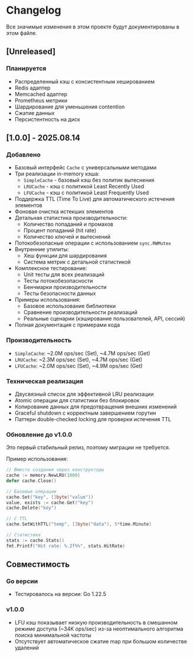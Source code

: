 # Changelog

Все значимые изменения в этом проекте будут документированы в этом файле.

## [Unreleased]

### Планируется
- Распределенный кэш с консистентным хешированием
- Redis адаптер
- Memcached адаптер
- Prometheus метрики
- Шардирование для уменьшения contention
- Сжатие данных
- Персистентность на диск

## [1.0.0] - 2025.08.14

### Добавлено
- Базовый интерфейс `Cache` с универсальными методами
- Три реализации in-memory кэша:
  - `SimpleCache` - базовый кэш без политик вытеснения
  - `LRUCache` - кэш с политикой Least Recently Used
  - `LFUCache` - кэш с политикой Least Frequently Used
- Поддержка TTL (Time To Live) для автоматического истечения элементов
- Фоновая очистка истекших элементов
- Детальная статистика производительности:
  - Количество попаданий и промахов
  - Процент попаданий (hit rate)
  - Количество ключей и вытеснений
- Потокобезопасные операции с использованием `sync.RWMutex`
- Внутренние утилиты:
  - Хеш функции для шардирования
  - Система метрик с детальной статистикой
- Комплексное тестирование:
  - Unit тесты для всех реализаций
  - Тесты потокобезопасности
  - Бенчмарки производительности
  - Тесты безопасности данных
- Примеры использования:
  - Базовое использование библиотеки
  - Сравнение производительности реализаций
  - Реальные сценарии (кэширование пользователей, API, сессий)
- Полная документация с примерами кода

### Производительность
- `SimpleCache`: ~2.0M ops/sec (Set), ~4.7M ops/sec (Get)
- `LRUCache`: ~2.3M ops/sec (Set), ~4.7M ops/sec (Get)
- `LFUCache`: ~2.0M ops/sec (Set), ~4.9M ops/sec (Get)

### Техническая реализация
- Двусвязный список для эффективной LRU реализации
- Atomic операции для статистики без блокировок
- Копирование данных для предотвращения внешних изменений
- Graceful shutdown с корректным завершением горутин
- Паттерн double-checked locking для проверки истечения TTL

### Обновление до v1.0.0

Это первый стабильный релиз, поэтому миграции не требуется.

Пример использования:

```go
// Вместо создания через конструкторы
cache := memory.NewLRU(1000)
defer cache.Close()

// Базовые операции
cache.Set("key", []byte("value"))
value, exists := cache.Get("key")
cache.Delete("key")

// С TTL
cache.SetWithTTL("temp", []byte("data"), 5*time.Minute)

// Статистика
stats := cache.Stats()
fmt.Printf("Hit rate: %.2f%%", stats.HitRate)
```

## Совместимость

### Go версии
- Тестировалось на версии: Go 1.22.5

### v1.0.0
- LFU кэш показывает низкую производительность в смешанном режиме доступа (~34K ops/sec) из-за неоптимального алгоритма поиска минимальной частоты
- Отсутствует автоматическое сжатие map при большом количестве удалений
